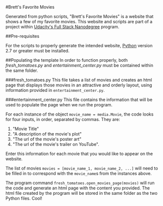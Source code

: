 #Brett's Favorite Movies

Generated from python scripts, "Brett's Favorite Movies" is a website that shows a few of my favorite movies. This website and scripts are part of a project within [Udacity's Full Stack Nanodegree](https://www.udacity.com/course/full-stack-web-developer-nanodegree--nd004) program. 

##Pre-requisites

For the scripts to properly generate the intended website, [Python](https://www.python.org/downloads/) version 2.7 or greater must be installed. 

##Populating the template
In order to function properly, both *fresh_tomatoes.py* and *entertainment_center.py* must be contained within the same folder. 

###fresh_tomatoes.py
This file takes a list of movies and creates an html page that displays those movies in an attractive and orderly layout, using information provided in ```entertainment_center.py```. 

###entertainment_center.py
This file contains the information that will be used to populate the page when we run the program. 

For each instance of the object ```movie_name = media.Movie```, the code looks for four inputs, in order, separated by commas. They are:
1. "Movie Title"
2. "A description of the movie's plot"
3. "The url of the movie's poster art"
4. "The url of the movie's trailer on YouTube". 

Enter this information for each movie that you would like to appear on the website.

The list of movies ```movies = [movie_name_1, movie_name_2, ...]```  will need to be filled in to correspond with the ```movie_name```s from the instances above.  

The program command ```fresh_tomatoes.open_movies_page(movies)``` will run the code and generate an html page with the content you provided. The html file created by the program will be stored in the same folder as the two Python files. Cool! 






